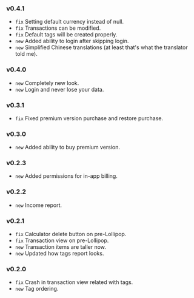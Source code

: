 ### v0.4.1
- `fix` Setting default currency instead of null.
- `fix` Transactions can be modified.
- `fix` Default tags will be created properly.
- `new` Added ability to login after skipping login.
- `new` Simplified Chinese translations (at least that's what the translator told me).

### v0.4.0
- `new` Completely new look.
- `new` Login and never lose your data.

### v0.3.1
- `fix` Fixed premium version purchase and restore purchase.

### v0.3.0
- `new` Added ability to buy premium version.

### v0.2.3
- `new` Added permissions for in-app billing.

### v0.2.2
- `new` Income report.

### v0.2.1
- `fix` Calculator delete button on pre-Lollipop.
- `fix` Transaction view on pre-Lollipop.
- `new` Transaction items are taller now.
- `new` Updated how tags report looks.

### v0.2.0
- `fix` Crash in transaction view related with tags.
- `new` Tag ordering.